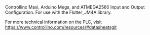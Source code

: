 Controllino Maxi, Arduino Mega, and ATMEGA2560 Input and Output Configuration.
For use with the Flutter_JM4A library.

For more technical information on the PLC, visit https://www.controllino.com/resources/#datasheetsgit
